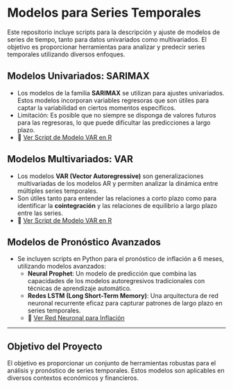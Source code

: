 # Modelos para Series Temporales

Este repositorio incluye scripts para la descripción y ajuste de modelos de series de tiempo, tanto para datos univariados como multivariados. El objetivo es proporcionar herramientas para analizar y predecir series temporales utilizando diversos enfoques.

## Modelos Univariados: SARIMAX

- Los modelos de la familia **SARIMAX** se utilizan para ajustes univariados. Estos modelos incorporan variables regresoras que son útiles para captar la variabilidad en ciertos momentos específicos.
- Limitación: Es posible que no siempre se disponga de valores futuros para las regresoras, lo que puede dificultar las predicciones a largo plazo.
- 📂 [Ver Script de Modelo VAR en R](https://github.com/NicoGottig/series-temporales/blob/main/Script%20varios/arma-visitas-cinear.R)
## Modelos Multivariados: VAR

- Los modelos **VAR (Vector Autoregressive)** son generalizaciones multivariadas de los modelos AR y permiten analizar la dinámica entre múltiples series temporales.
- Son útiles tanto para entender las relaciones a corto plazo como para identificar la **cointegración** y las relaciones de equilibrio a largo plazo entre las series.
- 📂 [Ver Script de Modelo VAR en R](https://github.com/NicoGottig/series-temporales/blob/main/pronosticos%20de%20inflacion/var-final-tp3.R)

## Modelos de Pronóstico Avanzados

- Se incluyen scripts en Python para el pronóstico de inflación a 6 meses, utilizando modelos avanzados:
  - **Neural Prophet**: Un modelo de predicción que combina las capacidades de los modelos autoregresivos tradicionales con técnicas de aprendizaje automático.
  - **Redes LSTM (Long Short-Term Memory)**: Una arquitectura de red neuronal recurrente eficaz para capturar patrones de largo plazo en series temporales.
  - 📂 [Ver Red Neuronal para Inflación](https://github.com/NicoGottig/series-temporales/blob/main/pronosticos%20de%20inflacion/scripts%20python/redes-neuronales-inflacion.ipynb)

---

## Objetivo del Proyecto

El objetivo es proporcionar un conjunto de herramientas robustas para el análisis y pronóstico de series temporales. Estos modelos son aplicables en diversos contextos económicos y financieros.
